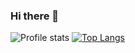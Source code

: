 ### Hi there 👋
![Profile stats](https://github-readme-stats.vercel.app/api?username=willyamcts&show_icons=true&theme=transparent) [![Top Langs](https://github-readme-stats.vercel.app/api/top-langs/?username=willyamcts&exclude_repo=miscellaneous&hide=javascript,html,css,perl,xbase&layout=donut&theme=transparent)](https://github.com/anuraghazra/github-readme-stats) 


<!--
**willyamcts/willyamcts** is a ✨ _special_ ✨ repository because its `README.md` (this file) appears on your GitHub profile.

Here are some ideas to get you started:

- 🔭 I’m currently working on ...
- 🌱 I’m currently learning ...
- 👯 I’m looking to collaborate on ...
- 🤔 I’m looking for help with ...
- 💬 Ask me about ...
- 📫 How to reach me: ...
- 😄 Pronouns: ...
- ⚡ Fun fact: ...
-->
